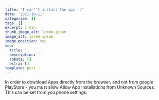 ```yaml
---
title: 'I can''t install the app :('
date: '2021-10-11'
categories: []
tags: []
excerpt: 1 min
thumb_image_alt: lorem-ipsum
image_alt: lorem-ipsum
image_position: top
seo:
  title: ''
  description: ''
  robots: []
  extra: []
template: post
---
```

In order to download Apps directly from the browser, and not from google PlayStore - you must allow Allow App Installations from Unknown Sources. 
This can be set from you phone settings.
